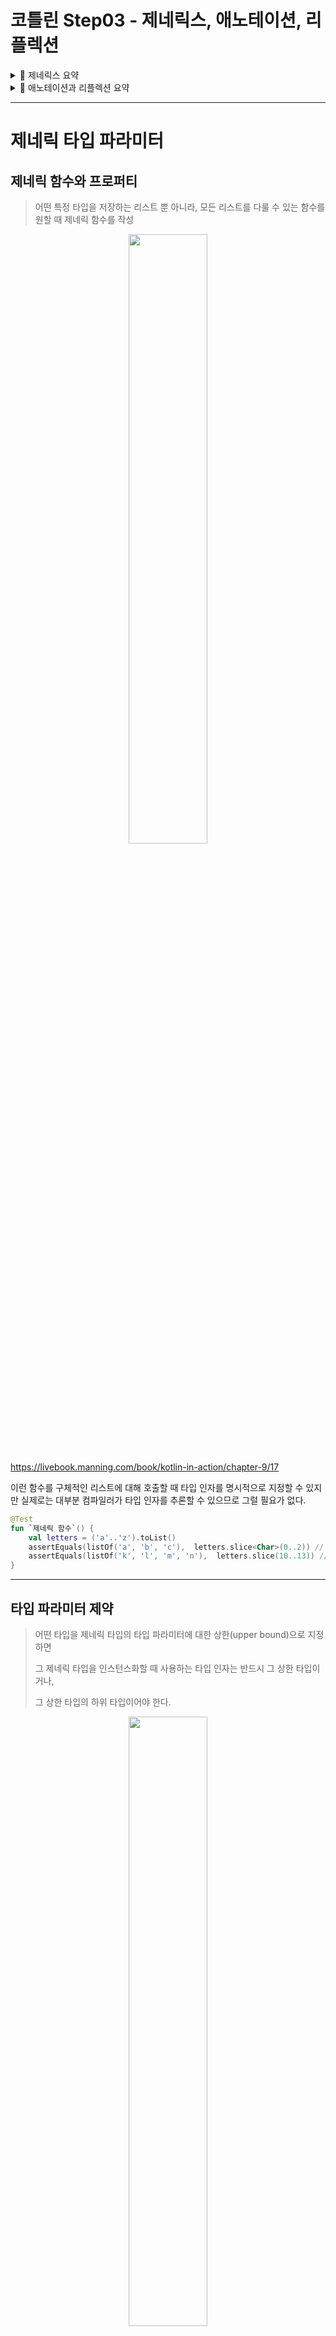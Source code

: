 # 코틀린 Step03 - 제네릭스, 애노테이션, 리플렉션

<details>
<summary>📒 제네릭스 요약</summary>

- 제네릭 함수와 클래스를 자바와 비슷하게 선언

```kotlin
fun <T> identity(value: T): T {
    return value
}

class Box<T>(val value: T)

@Test
fun `제네릭 함수`() {
    assertEquals(42, identity(42))
    assertEquals("Hello", identity("Hello"))
}

@Test
fun `제네릭 클래스`() {
    val intBox = Box(42)
    val stringBox = Box("Hello")

    assertEquals(42, intBox.value)
    assertEquals("Hello", stringBox.value)
}
```

- 자바와 마찬가지로 제네릭 타입의 타입 인자는 컴파일 시점에만 존재
- 타입 인자가 실행 시점에 지워지므로 타입 인자가 있는 타입(제네릭 타입)을 is 연산자를 사용해 검사 불가
- 인라인 함수의 타입 매개변수를 `refied`로 표시해서 실체화하면 실행 시점에 그 타입을 is로 검사하거나 java.lang.Class 인스턴스를 얻을 수 있다.
- 변성은 기저 클래스가 같고 타입 파라미터가 다른 두 제네릭 타입 사이의 상위/하위 타입 관계가 타입 인자 사이의 상위/하위 타입 관계에 의해 어떤 영향을 받는지를 명시하는 방법

```kotlin
open class Animal
class Dog : Animal()
class Box<out T>(val value: T)

@Test
fun `변성 테스트`() {
    val dogBox: Box<Dog> = Box(Dog())
    val animalBox: Box<Animal> = dogBox // out 키워드로 캐스팅 가능

    assertTrue(animalBox is Box<Animal>)
}
```

- 제네릭 클래스의 타입 파라미터가 `out` 위치에서만 사용되는 경우(생산자) 그 타입 파라미터를 `out`으로 표시해서 공변적으로 만들 수 있다.
    - 코틀린의 읽기 전용 List 인터페이스는 공변적이다.
    - 따라서 List<String>은 List<Any)의 하위 타입이다.
- 공변적인 경우와 반대로 제네릭 클래스의 타입 파라미터가 `in` 위치에서만 사용되는 경우(소비자) 그 타입 파라미터를 `in`으로 표시해서 반공변적으로 만들 수 있다.
- 함수 인터페이스는 첫 번째 타입 파라미터에 대해서는 반공변적이고, 두 번째 타입 파라미터에 대해서는 공변적이다.
    - 그래서 (Animal) → Int는 (Cat) → Number의 하위 타입이다.
- 코틀린에서는 제네릭 클래스의 공변성을 전체적으로 지정하거나(선언 지점 변성) 구체적인 사용 위치에서 지정할 수 있다. (사용 지점 변성)
- 제네릭 클래스의 타입 인자가 어떤 타입인지 정보가 없거나 타입 인자가 어떤 타입인지가 중요하지 않을 때 스타 프로젝션(`*`) 구문을 사용할 수 있다.
</details>

<details>
<summary>📕 애노테이션과 리플렉션 요약</summary>

- 코틀린에서 애노테이션을 적용할 때 사용하는 문법은 자바와 거의 동일
- 코틀린에서는 자바보다 더 넓은 대상에 애노테이션을 적용 가능 (ex. 파일과 식(expression))
- 애노테이션 인자로 원시 타입 값, 문자열, 이넘, 클래스 참조, 다른 애노테이션 클래스의 인스턴스, 그리고 지금까지 말한 여러 유형의 값으로 이뤄진 배열을 사용 가능
- `@get:Rule`을 사용해 애노테이션의 사용 대상을 명시하면 한 코틀린 선언이 여러 가지 바이트 코드 요소를 만들어내는 경우 정확히 어떤 부분에 애노테이션을 적용할지 지정 가능
- 애노테이션 클래스를 정의할 때는 본문이 없고 주 생성자의 모든 파라미터를 val 프로퍼티로 표시한 코틀린 클래스를 사용

```kotlin
@Target(AnnotationTarget.CLASS, AnnotationTarget.FUNCTION)
@Retention(AnnotationRetention.RUNTIME)
annotation class MyAnnotation(val name: String, val value: Int)
```

- 메타애노테이션을 사용해 대상, 애노테이션 유지 방식 등 여러 애노테이션 특성을 지정 가능

```kotlin
@Target(AnnotationTarget.CLASS, AnnotationTarget.FUNCTION) // 애노테이션 적용 대상
@Retention(AnnotationRetention.RUNTIME) // 애노테이션 유지 방식
@MustBeDocumented // 문서화 여부
annotation class MyAnnotation(val name: String, val value: Int)
```

- 리플렉션 API를 통해 실행 시점에 객체의 메소드와 프로퍼티를 열거하고 접근 가능
    - 리플렉션 API에는 클래스(KClass), 함수(KFunction) 등 여러 종류의 선언을 표현하는 인터페이스 제공
- 클래스를 컴파일 시점에 알고 있다면 `KClass` 인스턴스를 얻기 위해 ClassName::class를 사용
    - 하지만 실행 시점에 obj 변수에 담긴 객체로부터 KClass 인스턴스를 얻기 위해서는 obj.javaClass.kotlin을 사용
- `KFunction`과 `KProperty` 인터페이스는 모두 KCallable을 확장
    - KClassable은 제네릭 call 메소드를 제공
- `KCallable.callBy` 메소드를 사용하면 메소드를 호출하면서 디폴트 파라미터값을 사용 가능
- `KFunction0`, `KFunctiuon1` 등의 인터페이스는 모두 파라미터 수가 다른 함수를 표현하며, invoke 메소드를 사용해 함수 호출 가능
- `KProperty0`는 최상위 프로퍼티나 변수, `KProperty1`은 수신 객체가 있는 프로퍼티에 접근할 때 쓰는 인터페이스
    - 두 인퍼테이스 모두 GET 메소드를 사용해 프로퍼티 값을 가져올 수 있음
    - `KMutableProperty0`과 `KMutableProperty1`은 각각 KProperty0과 KProperty1을 확장하며, set 메소드를 통해 프로퍼티값을 변경할 수 있게 지원
</details>

---

# **제네릭 타입 파라미터**

## **제네릭 함수와 프로퍼티**

> 어떤 특정 타입을 저장하는 리스트 뿐 아니라, 모든 리스트를 다룰 수 있는 함수를 원할 때 제네릭 함수를 작성

<center><img src="../../.gitbook/assets/kotlin/generic.png" width="50%"></center>

https://livebook.manning.com/book/kotlin-in-action/chapter-9/17

이런 함수를 구체적인 리스트에 대해 호출할 때 타입 인자를 명시적으로 지정할 수 있지만 실제로는 대부분 컴파일러가 타입 인자를 추론할 수 있으므로 그럴 필요가 없다.

```kotlin
@Test
fun `제네릭 함수`() {
    val letters = ('a'..'z').toList()
    assertEquals(listOf('a', 'b', 'c'),  letters.slice<Char>(0..2)) // 타입 인자를 명시적으로 지정
    assertEquals(listOf('k', 'l', 'm', 'n'),  letters.slice(10..13)) // 컴파일러는 T가 Char라는 사실을 추론
}
```

---

## **타입 파라미터 제약**

> 어떤 타입을 제네릭 타입의 타입 파라미터에 대한 상한(upper bound)으로 지정하면 
> 
> 그 제네릭 타입을 인스턴스화할 때 사용하는 타입 인자는 반드시 그 상한 타입이거나,
> 
> 그 상한 타입의 하위 타입이어야 한다.

<center><img src="../../.gitbook/assets/kotlin/type-parameter.png" width="50%"></center>

https://livebook.manning.com/book/kotlin-in-action/chapter-9/17

타입 파라미터 `T`에 대한 상한을 정하고 나면 `T 타입`의 값을 그 상한 타입의 값으로 취급 가능

```kotlin
@Test
fun `타입 파라미터 제약`() {
    fun <T : Number> oneHalf(value: T): Double { // Number를 타입 파라미터 상한으로 지정
        return value.toDouble() / 2.0 // Number 클래스에 정의된 메소드를 호출
    }

    assertEquals(1.5, oneHalf(3))
}
```

---

## **타입 파라미터를 널이 될 수 없는 타입으로 한정**

아무런 상한을 정하지 않은 타입 파라미터는 결과적으로 `Any?`를 상한으로 정한 파라미터와 동일

```kotlin
class Processor<T> {
		fun process(value: T) {
				value?.hashCode() // 안전한 호출 필요
		}
}
```

`<T : Any>`라는 제약은 `T 타입`이 항상 널이 될 수 없는 타입이 되도록 보장

```kotlin
class Processor<T : Any> {
		fun process(value: T) {
				value.hashCode()
		}
}
```

# **실행 시 제네릭스의 동작**

## **실행 시점의 제네릭: 타입 검사와 캐스트**

> 자바와 마찬가지로 코틀린 제네릭 타입 인자 정보는 런타임에 지워진다. 
> 
> 이는 제네릭 클래스 인스턴스가 그 인스턴스를 생성할 때 쓰인 타입 인자에 대한 정보를 유지하지 않는다는 의미

```kotlin
val list1: List<String> = listOf("a", "b")
val list2: List<Int> = listOf(1, 2, 3)
```

<center><img src="../../.gitbook/assets/kotlin/type.png" width="50%"></center>

https://livebook.manning.com/book/kotlin-in-action/chapter-9/17

컴파일러는 두 리스트를 서로 다른 타입으로 인식하지만 실행 시점에 그 둘은 완전히 같은 타입의 객체

- 타입 파라미터가 2개 이상이라면 모든 타입 파라미터에 `*`를 포함

```kotlin
@Test
fun `실행 시점의 제네릭`() {
    fun printSum(c: Collection<*>): Int {
        val intList = c as? List<Int>
            ?: throw IllegalArgumentException("List is expected")
        return intList.sum()
    }

    val actual = listOf(1, 2, 3)
    assertEquals(6, printSum(actual))
    
    // 실행 시점에는 제네릭 타입의 타입 인자를 알 수 없으므로 캐스팅은 항상 성공
    assertThrows<IllegalArgumentException> {
        printSum(setOf(1, 2, 3))
    }
    // 잘못된 타입의 원소가 들어있는 리스트를 전달하면 실행 시점에 ClassCaseException 발생
    assertThrows<ClassCastException> {
        printSum(listOf('a', 'b', 'c'))
    }
}
```

코틀린 컴파일러는 컴파일 시점에 타입 정보가 주어진 경우에는 is 검사를 수행하게 허용

```kotlin
fun printSum(c: Collection<Int>): Int {
    if (c is List<Int>) {
        return c.sum()
    }
    throw IllegalArgumentException("is not list")
}

assertEquals(6, printSum(listOf(1, 2, 3)))
assertThrows<IllegalArgumentException> {
    printSum(setOf(1, 2, 3))
}
```

## **실체화한 타입 파라미터의 제약**

아래의 경우 실체화한 타입 파라미터 사용 가능

- 타입 검사와 캐스팅(is, !is, as, as?)
- 코틀린 리플렉션 API(::class) → 10장에서 설명
- 코틀린 타입에 대응하는 java.lang.Class를 얻기(::class.java)
- 다른 함수를 호출할 때 타입 인자로 사용

하지만 아래와 같은 일은 할 수 없음

- 타입 파라미터 클래스의 인스턴스 생성하기
- 타입 파라미터 클래스의 동반 객체 메소드 호출하기
- 실체화한 타입 파라미터를 요구하는 함수를 호출하면서 실체화하지 않은 타입 파라미터로 받은 타입을 타입 인자로 넘기기
- 클래스, 프로퍼티, 인라인 함수가 아닌 함수의 타입 파라미터를 refied로 지정하기

# **변성: 제네릭과 하위 타입**

> `List<String>`와 `List<Any>`와 같이 기저 타입이 같고 타입 인자가 다른 여러 타입이 
> 
> 서로 어떤 관계가 있는지 설명하는 개념

✅ 변성을 잘 활용하면 사용에 불편하지 않으면서 타입 안전성을 보장하는 API를 만들 수 있다.

## **변성이 있는 이유: 인자를 함수에 넘기기**

`List<Any>` 타입의 파라미터를 받는 함수에 `List<String>`을 넘기면 안전할까❓

- String 클래스는 Any를 확장하므로, Any 타입 값을 파라미터로 받는 함수에 String 값을 넘겨도 안전
- 하지만 Any와 String이 List 인터페이스의 타입 인자로 들어가는 경우 자신 있게 안전성을 말할 수 없음

```kotlin
val strings = mutableListOf(1, 2.0, "abc", "bac")
strings.add("asbc")
println(strings.maxBy { it.length }) // Type mismatch 에러
```

---

## **공변성: 하위 타입 관계를 유지**

A가 B의 하위 타입일 때 Producer<A>가 Producer<B>의 하위 타입이면 Peoducer는 공변적

- 이를 하위 타입 관계가 유지된다고 설명
- 예를 들어 Cat가 Animal의 하위 타입이기 때문에 Producer<Cat>은 Producer<Animal>의 하위 타입

코틀린에서 제네릭 클래스가 타입 파라미터에 대해 공변적임을 표시하려면 타입 파라미터 이름 앞에 `out`을 명시

```kotlin
interface Producer<out T> {  // 클래스가 T에 대해 공변적이라고 선언
    fun produce(): T
}
```

클래스의 타입 파라미터를 공변적으로 만들면 함수 정의에 사용한 파라미터 타입과 타입 인자의 타입이 정확히 일치하지 않더라도 그 클래스의 인스턴스를 함수 인자나 반환값으로 사용할 수 있다.

```kotlin
open class Animal {
    fun feed() { ... }
}
// T 타입 파라미터에 대해 아무 변성도 지정하지 않았기 때문에(무공변성)
// 고양이 무리는 동물 무리의 하위 클래스가 아니다.
class Herd<T : Animal> {
    val size: Int get() = ...
    operator fun get(i: Int): T { ... }
}
// 고양이 무리를 넘기면 타입 불일치(type mismatch) 오류 발생
fun feedAll(animals: Herd<Animal>) {
    for (i in 0 until animals.size) {
        animals[i].feed()
    }
}

class Cat : Animal() {   
    fun cleanLitter() { ... }
}
fun takeCareOfCats(cats: Herd<Cat>) {
    for (i in 0 until cats.size) {
        cats[i].cleanLitter()
        // feedAll(cats) // type mismatch        
    }
}

---

// TOBE
// Herd를 공변적인 클래스로 만들고
class Herd<out T : Animal> {  
   ...
}
// 호출 코드를 적절히 변경
fun takeCareOfCats(cats: Herd<Cat>) {
    for (i in 0 until cats.size) {
        cats[i].cleanLitter()
    }
    feedAll(cats)  
}
```

클래스 멤버를 선언할 때 타입 파라미터를 사용할 수 있는 지점은 모두 인(`in`)과 아웃(`out`)위치로 나뉜다. 

- T라는 타입 파라미터를 선언하고 T를 사용하는 함수가 멤버로 있는 클래스를 생각해보자.
- T가 함수의 `반환 타입`에 쓰인다면 T는 `아웃` 위치 → T 타입의 값을 생산
- T가 함수의 `파라미터 타입`에 쓰인다면 T는 `인` 위치 → T 타입의 값을 소비

<center><img src="../../.gitbook/assets/kotlin/position.png" width="50%"></center>

https://livebook.manning.com/book/kotlin-in-action/chapter-9/17

---

## **반공변성: 뒤집힌 하위 타입 관계**

반공변 클래스의 하위 타입 관계는 공변 클래스의 경우와 반대

- 타입 B가 타입 A의 하위 타입인 경우 Consumer<A>가 Consumer<B>의 하위 타입인 관계가 성립하면
- 제네릭 클래스 Consumer<T>는 타입 인자 T에 대해 반공변

<center><img src="../../.gitbook/assets/kotlin/position-1.png" width="50%"></center>

https://livebook.manning.com/book/kotlin-in-action/chapter-9/17

| 공변성                                              | 반공변성                                          | 무공변                        |
| --------------------------------------------------- | ------------------------------------------------- | ----------------------------- |
| Producer<out T>                                     | Consumer<in T>                                    | MutableList<T>                |
| 타입 인자의 하위 타입 관계가 제네릭 타입에서도 유지 | 타입 인자의 하위 타입 관계가 제네릭 타입에서 역전 | 하위 타입 관계가 성립 X       |
| `Producer<Cat>`은 `Producer<Animal>`의 하위 타입    | `Consumer<Animal>`은 `Consumer<Cat>`의 하위 유형  |                               |
| T를 out 위치에서만 사용 가능                        | T를 in 위치에서만 사용 가능                       | T를 아무 위치에서나 사용 가능 |

---

## **스타 프로젝션: 타입 인자 대신 * 사용**

*MutableList<>는 MutableList<Any?>와 같지 않다.*

- `MutableList<Any?>`는 모든 타입의 원소를 담을 수 있다는 사실을 알 수 있는 리스트
- 반면 `MutableList<>`는 어떤 정해진 구체적인 타입의 원소만을 담는 리스트지만 그 원소의 타입을 정확히 모른다는 사실을 표현

```kotlin
@Test
fun `타입 인자 대신 * 사용`() {
    val anyList: MutableList<Any?> = mutableListOf('a', 1, "qwe")
    anyList.add(42) // Any 타입의 원소 추가 가능
    assertEquals<MutableList<Any?>>(mutableListOf('a', 1, "qwe", 42), anyList)

    val chars = mutableListOf('a', 'b', 'c')
    // 어떤 구체적인 타입의 원소를 담는 리스트이지만 그 타입을 모름
    val unknownElements: MutableList<*> = chars 
    // unknownElements.add(42) // 컴파일러는 이 메소드 호출을 금지(The integer literal does not conform to the expected type Nothing)
    assertEquals('a', unknownElements.first()) // 원소를 가져오는 것은 안전
}
```

타입 파라미터를 시그니처에서 전혀 언급하지 않거나 데이터를 읽기는 하지만 그 타입에는 관심이 없는 경우와 같이 타입 인자 정보가 중요하지 않을 때도 스타 프로젝션 구문을 사용

```kotlin
fun printFirst(list: List<*>): Any? { // 모든 리스트를 인자로
    if (list.isNotEmpty()) { // isNotEmpty()에서는 제네릭 타입 파라미터를 사용하지 않음
        return list.first() // first()는 Any?를 반환하지만 여기서는 그 타입만으로 충분
    }
    throw IllegalArgumentException("list is empty")
}
assertEquals("Svetlana", printFirst(listOf("Svetlana", "Dmitry")))
```

# **애노테이션 선언과 적용**

## **애노테이션 적용**

애노테이션의 인자로는 아래 항목들이 들어갈 수 있다.

- 원시 타입의 값
- 문자열
- enum
- 클래스 참조
- 다른 애노테이션 클래스
- 그리고 지금까지 말한 요소들로 이뤄진 배열

애노테이션 인자를 지정하는 문법은 자바와 약간 다르다.

- 클래스를 애노테이션 인자로 지정할 때는 @MyAnnotation(MyClass::class)처럼 `::class`를 클래스 이름 뒤에 뒤에 넣어야 한다.
- 다른 애노테이션을 인자로 지정할 때는 인자로 들어가는 애노테이션의 이름 앞에 `@`를 넣지 않아야 한다.
- 배열을 인자로 지정하려면 @RequestMapping(path = arrayOf("/foo", "/bar"))처럼 `arrayOf` 함수를 사용한다.
    - 자바에서 선언한 애노테이션 클래스를 사용한다면 value라는 이름의 파라미터가 필요에 따라 자동으로 가변 길이 인자로 변환된다.
    - 따라서 그런 경우에는 @JavaAnnotationWithArrayValue("abc", "foo", "bar")처럼 arrayOf 함수를 쓰지 않아도 된다.

애노테이션 인자를 컴파일 시점에 알 수 있어야 한다. 

- 따라서 임의의 프로퍼티를 인자로 지정할 수는 없다.
- 프로퍼티를 애노테이션 인자로 사용하려면 그 앞에 const 변경자를 붙여야 한다.

```kotlin
const val TEST_TIMEOUT = 100L

@Test(timeout = TEST_TIMEOUT) fun testMethod() { ... }
```

---

## **메타 애노테이션: 애노테이션을 처리하는 방법 제어**

> 자바와 마찬가지로 코틀린 애노테이션 클래스에도 애노테이션을 붙일 수 있다. 
> 
> 애노테이션 클래스에 적용할 수 있는 애노테이션을 `메타애노테이션`이라고 부른다.

`@Target` 메타애노테이션은 애노테이션을 적용할 수 있는 요소의 유형을 지정

- 애노테이션 클래스에 대해 구체적인 `@Target`을 지정하지 않으면 모든 선언에 적용할 수 있는 애노테이션이 된다.

```kotlin
@Target(AnnotaionTarget.PROPERTY)
annotation class JsonExclude
```

**✅ @Retention 애노테이션**

`@Retention`은 정의 중인 애노테이션 클래스를 ***소스 수준***에서만 유지할지 ***.class 파일에 저장***할지, ***실행 시점에 리플렉션을 사용해 접근***할 수 있게 할지를 지정하는 `메타애노테이션`이다.

# **리플렉션**

리플렉션은 실행 시점에 (동적으로) 객체의 프로퍼티와 메소드에 접근할 수 있게 해주는 방법

- 보통 객체의 메소드나 프로퍼티에 접근할 때는 프로그램 소스코드 안에 구체적인 선언이 있는 메소드나 프로퍼티 이름을 사용하며, 컴파일러는 그런 이름이 실제로 가리키는 선언을 컴파일 시점에 (정적으로) 찾아내서 해당하는 선언이 실제 존재함을 보장한다.
- 하지만 타입과 관계없이 객체를 다뤄야 하거나 객체가 제공하는 메소드나 프로퍼티 이름을 오직 실행 시점에만 알 수 있는 경우가 있다.
- 예로 JSON 직렬화 라이브러리가 그런 경우다. 직렬화 라이브러리는 어떤 객체든 JSON으로 변환할 수 있어야 하고, 실행 시점이 되기 전까지는 라이브러리가 직렬화할 프로퍼티나 클래스에 대한 정보를 알 수 없다. 이런 경우 리플렉션을 사용해야 한다.

코틀린에서 리플렉션을 사용하려면 두 가지 서로 다른 리플렉션 API를 다뤄야 한다. 

- 첫 번째는 자바가 `java.lang.reflect` 패키지를 통해 제공하는 `표준 리플렉션`
    - 코틀린 클래스는 일반 자바 바이트코드로 컴파일되므로 자바 리플렉션 API도 코틀린 클래스를 컴파일한 바이트코드를 완벽히 지원
- 두 번째 API는 코틀린이 `kotlin.reflect` 패키지를 통해 제공하는 `코틀린 리플렉션 API`
    - 자바에는 없는 프로퍼티나 널이 될 수 있는 타입과 같은 코틀린 고유 개념에 대한 리플렉션을 제공
    - 하지만 현재 코틀린 리플렉션 API는 자바 리플렉션 API를 완전히 대체할 수 있는 복잡한 기능을 제공하지는 않음